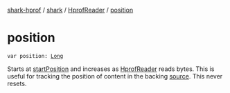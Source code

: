 [shark-hprof](../../index.md) / [shark](../index.md) / [HprofReader](index.md) / [position](./position.md)

# position

`var position: `[`Long`](https://kotlinlang.org/api/latest/jvm/stdlib/kotlin/-long/index.html)

Starts at [startPosition](start-position.md) and increases as [HprofReader](index.md) reads bytes. This is useful
for tracking the position of content in the backing [source](#). This never resets.

